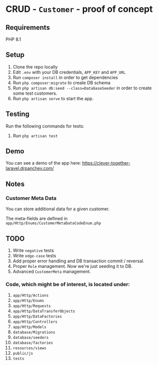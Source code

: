 # CRUD - `Customer` - proof of concept

## Requirements
PHP 8.1

## Setup
1. Clone the repo locally
2. Edit `.env` with your DB credentials, `APP_KEY` and `APP_URL`
3. Run `composer install` in order to get dependencies
4. Run `php composer:migrate` to create DB schema
5. Run `php artisan db:seed --class=DatabaseSeeder` in order to create some test customers.
6. Run `php artisan serve` to start the app.

## Testing
Run the following commands for tests:
1. Run `php artisan test`

## Demo
You can see a demo of the app here: https://clever-together-laravel.drpanchev.com/

## Notes

### Customer Meta Data
You can store additional data for a given customer. 

The meta-fields are defined in `app/Http/Enums/CustomerMetaDataCodeEnum.php`

## TODO
1. Write `negative` tests
2. Write `edge-case` tests
3. Add proper error handling and DB transaction commit / reversal.
4. Proper `Role` management. Now we're just seeding it to DB.
5. Advanced `CustomerMeta` management.

### Code, which might be of interest, is located under:
1. `app/Http/Actions`
2. `app/Http/Enums`
3. `app/Http/Requests`
4. `app/Http/DataTransferObjects`
5. `app/Http/DataFactories`
6. `app/Http/Controllers`
7. `app/Http/Models`
8. `database/Migrations`
9. `database/seeders`
10. `database/factories`
11. `resources/views`
12. `public/js`
13. `tests`

